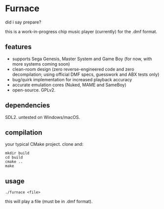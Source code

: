 # Furnace

did i say prepare?

this is a work-in-progress chip music player (currently) for the .dmf format.

## features

- supports Sega Genesis, Master System and Game Boy (for now, with more systems coming soon)
- clean-room design (zero reverse-engineered code and zero decompilation; using official DMF specs, guesswork and ABX tests only)
- bug/quirk implementation for increased playback accuracy
- accurate emulation cores (Nuked, MAME and SameBoy)
- open-source. GPLv2.

## dependencies

SDL2. untested on Windows/macOS.

## compilation

your typical CMake project. clone and:

```
mkdir build
cd build
cmake ..
make
```

## usage

```
./furnace <file>
```

this will play a file (must be in .dmf format).
